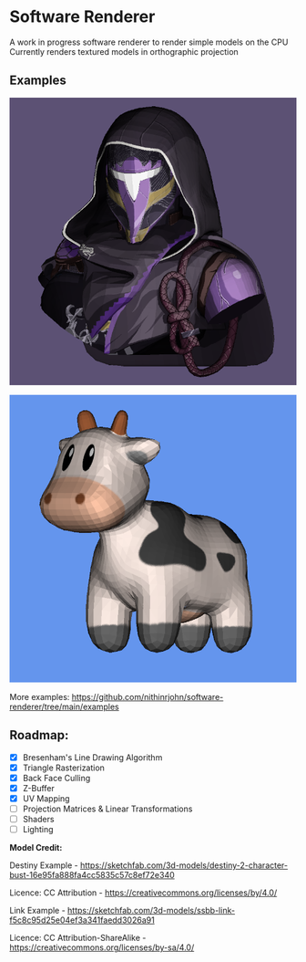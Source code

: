 # Software Renderer

A work in progress software renderer to render simple models on the CPU\
Currently renders textured models in orthographic projection

## Examples

![Destiny Render](https://github.com/nithinrjohn/software-renderer/blob/main/examples/Destiny%20Render.png)

![Spot Render](https://github.com/nithinrjohn/software-renderer/blob/main/examples/Spot%20Render.png)

More examples: https://github.com/nithinrjohn/software-renderer/tree/main/examples

## Roadmap: 
 - [x] Bresenham's Line Drawing Algorithm
 - [x] Triangle Rasterization
 - [x] Back Face Culling
 - [x] Z-Buffer
 - [x] UV Mapping
 - [ ] Projection Matrices & Linear Transformations
 - [ ] Shaders
 - [ ] Lighting

**Model Credit:**

Destiny Example - https://sketchfab.com/3d-models/destiny-2-character-bust-16e95fa888fa4cc5835c57c8ef72e340

Licence: CC Attribution - https://creativecommons.org/licenses/by/4.0/

Link Example - https://sketchfab.com/3d-models/ssbb-link-f5c8c95d25e04ef3a341faedd3026a91

Licence: CC Attribution-ShareAlike - https://creativecommons.org/licenses/by-sa/4.0/
